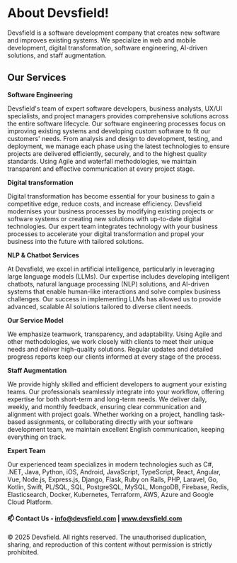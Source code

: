 # About Devsfield!

Devsfield is a software development company that creates new software and improves existing systems. We specialize in web and mobile development, digital transformation, software engineering, AI-driven solutions, and staff augmentation.

## Our Services

**Software Engineering** 

Devsfield's team of expert software developers, business analysts, UX/UI specialists, and project managers provides comprehensive solutions across the entire software lifecycle. Our software engineering processes focus on improving existing systems and developing custom software to fit our customers' needs. From analysis and design to development, testing, and deployment, we manage each phase using the latest technologies to ensure projects are delivered efficiently, securely, and to the highest quality standards. Using Agile and waterfall methodologies, we maintain transparent and effective communication at every project stage.

**Digital transformation**

Digital transformation has become essential for your business to gain a competitive edge, reduce costs, and increase efficiency. Devsfield modernises your business processes by modifying existing projects or software systems or creating new solutions with up-to-date digital technologies. Our expert team integrates technology with your business processes to accelerate your digital transformation and propel your business into the future with tailored solutions. 

**NLP & Chatbot Services**

At Devsfield, we excel in artificial intelligence, particularly in leveraging large language models (LLMs). Our expertise includes developing intelligent chatbots, natural language processing (NLP) solutions, and AI-driven systems that enable human-like interactions and solve complex business challenges. Our success in implementing LLMs has allowed us to provide advanced, scalable AI solutions tailored to diverse client needs.

**Our Service Model**

We emphasize teamwork, transparency, and adaptability. Using Agile and other methodologies, we work closely with clients to meet their unique needs and deliver high-quality solutions. Regular updates and detailed progress reports keep our clients informed at every stage of the process.

**Staff Augmentation**

We provide highly skilled and efficient developers to augment your existing teams. Our professionals seamlessly integrate into your workflow, offering expertise for both short-term and long-term needs. We deliver daily, weekly, and monthly feedback, ensuring clear communication and alignment with project goals. Whether working on a project, handling task-based assignments, or collaborating directly with your software development team, we maintain excellent English communication, keeping everything on track.

**Expert Team**

Our experienced team specializes in modern technologies such as C#, .NET, Java, Python, iOS, Android, JavaScript, TypeScript, React, Angular, Vue, Node.js, Express.js, Django, Flask, Ruby on Rails, PHP, Laravel, Go, Kotlin, Swift, PL/SQL, SQL, PostgreSQL, MySQL, MongoDB, Firebase, Redis, Elasticsearch, Docker, Kubernetes, Terraform, AWS, Azure and Google Cloud Platform.

#### 📫 Contact Us - info@devsfield.com | www.devsfield.com


© 2025 Devsfield. All rights reserved. The unauthorised duplication, sharing, and reproduction of this content without permission is strictly prohibited.
